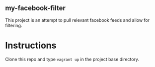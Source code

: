 ## my-facebook-filter

This project is an attempt to pull relevant facebook feeds and allow for filtering.

# Instructions

Clone this repo and type `vagrant up` in the project base directory.
